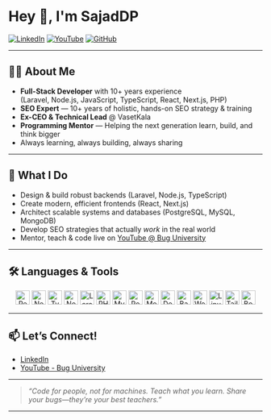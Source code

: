 # Hey 👋, I'm SajadDP

[![LinkedIn](https://img.shields.io/badge/LinkedIn-1E77B5?style=for-the-badge&logo=linkedin&logoColor=white)](https://www.linkedin.com/in/sajaddp/)
[![YouTube](https://img.shields.io/badge/YouTube-BUG%20University-FF0000?style=for-the-badge&logo=youtube&logoColor=white)](https://www.youtube.com/@bug-university)
[![GitHub](https://img.shields.io/badge/GitHub-24292e?style=for-the-badge&logo=github&logoColor=white)](https://github.com/sajaddp)

---

## 👨‍💻 About Me

- **Full-Stack Developer** with 10+ years experience  
  (Laravel, Node.js, JavaScript, TypeScript, React, Next.js, PHP)
- **SEO Expert** — 10+ years of holistic, hands-on SEO strategy & training
- **Ex-CEO & Technical Lead** @ VasetKala  
- **Programming Mentor** — Helping the next generation learn, build, and think bigger
- Always learning, always building, always sharing

---

## 🚀 What I Do

- Design & build robust backends (Laravel, Node.js, TypeScript)
- Create modern, efficient frontends (React, Next.js)
- Architect scalable systems and databases (PostgreSQL, MySQL, MongoDB)
- Develop SEO strategies that actually *work* in the real world
- Mentor, teach & code live on [YouTube @ Bug University](https://www.youtube.com/@bug-university)

---

## 🛠️ Languages & Tools

<div align="center">
  <a href="https://reactjs.org/" target="_blank"><img src="https://profilinator.rishav.dev/skills-assets/react-original-wordmark.svg" alt="React" height="28" /></a>
  <a href="https://nextjs.org/" target="_blank"><img src="https://profilinator.rishav.dev/skills-assets/nextjs.png" alt="NextJS" height="28" /></a>
  <a href="https://www.typescriptlang.org/" target="_blank"><img src="https://profilinator.rishav.dev/skills-assets/typescript-original.svg" alt="TypeScript" height="28" /></a>
  <a href="https://nodejs.org/" target="_blank"><img src="https://profilinator.rishav.dev/skills-assets/nodejs-original-wordmark.svg" alt="Node.js" height="28" /></a>
  <a href="https://laravel.com/" target="_blank"><img src="https://profilinator.rishav.dev/skills-assets/laravel-plain-wordmark.svg" alt="Laravel" height="28" /></a>
  <a href="https://www.php.net/" target="_blank"><img src="https://profilinator.rishav.dev/skills-assets/php-original.svg" alt="PHP" height="28" /></a>
  <a href="https://www.mysql.com/" target="_blank"><img src="https://profilinator.rishav.dev/skills-assets/mysql-original-wordmark.svg" alt="MySQL" height="28" /></a>
  <a href="https://www.postgresql.org/" target="_blank"><img src="https://profilinator.rishav.dev/skills-assets/postgresql-original-wordmark.svg" alt="PostgreSQL" height="28" /></a>
  <a href="https://www.mongodb.com/" target="_blank"><img src="https://profilinator.rishav.dev/skills-assets/mongodb-original-wordmark.svg" alt="MongoDB" height="28" /></a>
  <a href="https://www.docker.com/" target="_blank"><img src="https://profilinator.rishav.dev/skills-assets/docker-original-wordmark.svg" alt="Docker" height="28" /></a>
  <a href="https://www.gnu.org/software/bash/" target="_blank"><img src="https://profilinator.rishav.dev/skills-assets/gnu_bash-icon.svg" alt="Bash" height="28" /></a>
  <a href="https://wordpress.com/" target="_blank"><img src="https://profilinator.rishav.dev/skills-assets/wordpress.png" alt="WordPress" height="28" /></a>
  <a href="https://www.linux.org/" target="_blank"><img src="https://profilinator.rishav.dev/skills-assets/linux-original.svg" alt="Linux" height="28" /></a>
  <a href="https://tailwindcss.com/" target="_blank"><img src="https://profilinator.rishav.dev/skills-assets/tailwindcss.svg" alt="Tailwind CSS" height="28" /></a>
  <a href="https://getbootstrap.com/" target="_blank"><img src="https://profilinator.rishav.dev/skills-assets/bootstrap-plain.svg" alt="Bootstrap" height="28" /></a>
</div>

---

## 📫 Let’s Connect!

- [LinkedIn](https://www.linkedin.com/in/sajaddp/)
- [YouTube - Bug University](https://www.youtube.com/@bug-university)

---

> *“Code for people, not for machines. Teach what you learn. Share your bugs—they’re your best teachers.”*

---

